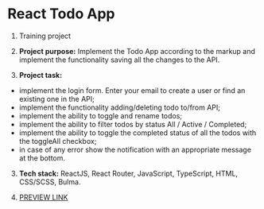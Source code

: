 # React Todo App
1. Training project

2. <b>Project purpose:</b>
Implement the Todo App according to the markup and implement the functionality saving all the changes to the API.

3. <b>Project task:</b>
- implement the login form. Enter your email to create a user or find an existing one in the API;
- implement the functionality adding/deleting todo to/from API;
- implement the ability to toggle and rename todos;
- implement the ability to filter todos by status All / Active / Completed;
- implement the ability to toggle the completed status of all the todos with the toggleAll checkbox;
- in case of any error show the notification with an appropriate message at the bottom.

3. <b>Tech stack:</b> ReactJS, React Router, JavaScript, TypeScript, HTML, CSS/SCSS, Bulma.

4. [PREVIEW LINK](https://dmytro-lebedchenko.github.io/react_todo_app/#/)
